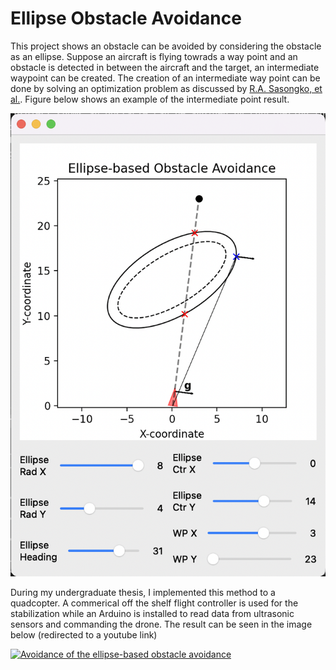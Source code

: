 # Ellipse Obstacle Avoidance

This project shows an obstacle can be avoided by considering the obstacle as an ellipse. Suppose an aircraft is flying towrads a way point and an obstacle is detected in between the aircraft and the target, an intermediate waypoint can be created. The creation of an intermediate way point can be done by solving an optimization problem as discussed by [R.A. Sasongko, et al.](https://www.researchgate.net/publication/315909337_UAV_Obstacle_Avoidance_Algorithm_Based_on_Ellipsoid_Geometry). Figure below shows an example of the intermediate point result.

![Illustration of ellipse-based obstacle avoidance](media/example.png "Ellipse-based Obstacle Avoidance")

During my undergraduate thesis, I implemented this method to a quadcopter. A commerical off the shelf flight controller is used for the stabilization while an Arduino is installed to read data from ultrasonic sensors and commanding the drone. The result can be seen in the image below (redirected to a youtube link)

[![Avoidance of the ellipse-based obstacle avoidance](media/quadcopter_obs_avoidance.png)](https://www.youtube.com/watch?v=JQ612zsfXTM)
